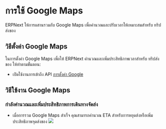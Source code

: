 <!-- add-breadcrumbs -->
# การใช้ Google Maps
ERPNext ให้การผสานรวมกับ Google Maps เพื่อคำนวณและปรับเวลาให้เหมาะสมสำหรับ ทริปส่งของ

## วิธีตั้งค่า Google Maps

ในการตั้งค่า Google Maps เพื่อให้ ERPNext คำนวณและเพิ่มประสิทธิภาพเวลาสำหรับ ทริปส่งของ ให้ทำตามขั้นตอน:

- เปิดใช้งานการเข้าถึง API [การตั้งค่า Google](/docs/user/manual/th/erpnext_integration/google_settings#for-google-maps)

## วิธีใช้งาน Google Maps

### กำลังคำนวณและเพิ่มประสิทธิภาพการเดินทางจัดส่ง
- เมื่อการรวม Google Maps สำเร็จ คุณสามารถคำนวณ ETA สำหรับการหยุดส่งหรือเพิ่มประสิทธิภาพจุดส่งของ
  <img class="screenshot" src="/docs/assets/img/erpnext_integrations/google_maps.gif">